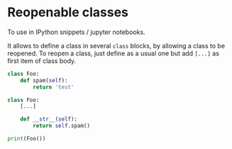 # Reopenable classes

To use in IPython snippets / jupyter notebooks.

It allows to define a class in several `class` blocks, by allowing a class to be reopened.
To reopen a class, just define as a usual one but add `[...]` as first item of class body.

```python
class Foo:
    def spam(self):
        return 'test'

class Foo:
    [...]

    def __str__(self):
        return self.spam()

print(Foo())
```
